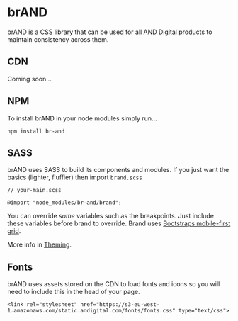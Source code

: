 # brAND

brAND is a CSS library that can be used for all AND Digital products to maintain consistency across them.

## CDN
Coming soon...

## NPM
To install brAND in your node modules simply run...

`npm install br-and`

## SASS
brAND uses SASS to build its components and modules. If you just want the basics (lighter, fluffier) then import `brand.scss`

```
// your-main.scss

@import "node_modules/br-and/brand"; 
```

You can override *some* variables such as the breakpoints. Just include these variables before brand to override.
Brand uses [Bootstraps mobile-first grid](https://getbootstrap.com/docs/4.0/layout/grid/).

More info in [Theming](https://github.com/fakesamgregory/brAND/wiki/theming).

## Fonts

brAND uses assets stored on the CDN to load fonts and icons so you will need to include this in the head of your page.

```
<link rel="stylesheet" href="https://s3-eu-west-1.amazonaws.com/static.andigital.com/fonts/fonts.css" type="text/css">
```
